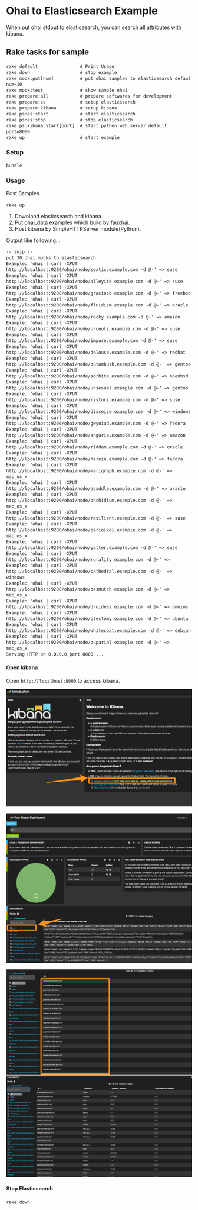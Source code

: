 # Ohai to Elasticsearch Example

When put ohai stdout to elasticsearch, you can search all attributes with kibana.

## Rake tasks for sample

```
rake default                # Print Usage
rake down                   # stop example
rake mock:put[num]          # put ohai samples to elasticsearch defaut num=10
rake mock:test              # show sample ohai
rake prepare:all            # prepare softwares for development
rake prepare:es             # setup elasticsearch
rake prepare:kibana         # setup kibana
rake ps:es:start            # start elasticsearch
rake ps:es:stop             # stop elasticsearch
rake ps:kibana:start[port]  # start python web server default port=8000
rake up                     # start example
```

### Setup

`bundle`

### Usage

Post Samples.

`rake up`

1. Download elasticsearch and kibana.
2. Put ohai_data examples which build by fauxhai.
3. Host kibana  by SimpleHTTPServer module(Python).

Output like following...

```
-- snip --
put 30 ohai mocks to elasticsearch
Example: 'ohai | curl -XPUT http://localhost:9200/ohai/node/sextic.example.com -d @-' => suse
Example: 'ohai | curl -XPUT http://localhost:9200/ohai/node/alleyite.example.com -d @-' => suse
Example: 'ohai | curl -XPUT http://localhost:9200/ohai/node/gracioso.example.com -d @-' => freebsd
Example: 'ohai | curl -XPUT http://localhost:9200/ohai/node/fluidism.example.com -d @-' => oracle
Example: 'ohai | curl -XPUT http://localhost:9200/ohai/node/rocky.example.com -d @-' => amazon
Example: 'ohai | curl -XPUT http://localhost:9200/ohai/node/urceoli.example.com -d @-' => suse
Example: 'ohai | curl -XPUT http://localhost:9200/ohai/node/impure.example.com -d @-' => suse
Example: 'ohai | curl -XPUT http://localhost:9200/ohai/node/delouse.example.com -d @-' => redhat
Example: 'ohai | curl -XPUT http://localhost:9200/ohai/node/outambush.example.com -d @-' => gentoo
Example: 'ohai | curl -XPUT http://localhost:9200/ohai/node/sorbite.example.com -d @-' => openbsd
Example: 'ohai | curl -XPUT http://localhost:9200/ohai/node/unsexual.example.com -d @-' => gentoo
Example: 'ohai | curl -XPUT http://localhost:9200/ohai/node/ristori.example.com -d @-' => suse
Example: 'ohai | curl -XPUT http://localhost:9200/ohai/node/disseize.example.com -d @-' => windows
Example: 'ohai | curl -XPUT http://localhost:9200/ohai/node/gwyniad.example.com -d @-' => fedora
Example: 'ohai | curl -XPUT http://localhost:9200/ohai/node/anguria.example.com -d @-' => amazon
Example: 'ohai | curl -XPUT http://localhost:9200/ohai/node/riddam.example.com -d @-' => oracle
Example: 'ohai | curl -XPUT http://localhost:9200/ohai/node/herein.example.com -d @-' => fedora
Example: 'ohai | curl -XPUT http://localhost:9200/ohai/node/marigraph.example.com -d @-' => mac_os_x
Example: 'ohai | curl -XPUT http://localhost:9200/ohai/node/asaddle.example.com -d @-' => oracle
Example: 'ohai | curl -XPUT http://localhost:9200/ohai/node/onchidium.example.com -d @-' => mac_os_x
Example: 'ohai | curl -XPUT http://localhost:9200/ohai/node/resilient.example.com -d @-' => suse
Example: 'ohai | curl -XPUT http://localhost:9200/ohai/node/perioikoi.example.com -d @-' => mac_os_x
Example: 'ohai | curl -XPUT http://localhost:9200/ohai/node/yatter.example.com -d @-' => suse
Example: 'ohai | curl -XPUT http://localhost:9200/ohai/node/rurality.example.com -d @-' => 
Example: 'ohai | curl -XPUT http://localhost:9200/ohai/node/cathedral.example.com -d @-' => windows
Example: 'ohai | curl -XPUT http://localhost:9200/ohai/node/besmutch.example.com -d @-' => mac_os_x
Example: 'ohai | curl -XPUT http://localhost:9200/ohai/node/druidess.example.com -d @-' => omnios
Example: 'ohai | curl -XPUT http://localhost:9200/ohai/node/otectomy.example.com -d @-' => ubuntu
Example: 'ohai | curl -XPUT http://localhost:9200/ohai/node/whitecoat.example.com -d @-' => debian
Example: 'ohai | curl -XPUT http://localhost:9200/ohai/node/puparial.example.com -d @-' => mac_os_x
Serving HTTP on 0.0.0.0 port 8000 ...
```

#### Open kibana

Open `http://localhost:8000` to access kibana.

![kibana01](./_images/kibana_01.png)


![kibana02](./_images/kibana_02.png)

![kibana03](./_images/kibana_03.png)
![kibana03](./_images/kibana_04.png)


#### Stop Elasticsearch

`rake down`


